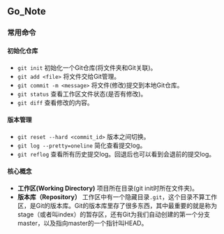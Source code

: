 ## Go_Note
### 常用命令
  #### 初始化仓库
  * `git init` 初始化一个Git仓库(将文件夹和Git关联)。  
  * `git add <file>` 将文件交给Git管理。  
  * `git commit -m <message>` 将文件(修改)提交到本地Git仓库。  
  * `git status` 查看工作区文件状态(是否有修改)。
  * `git diff` 查看修改的内容。
  #### 版本管理
  * `git reset --hard <commit_id>` 版本之间切换。
  * `git log --pretty=oneline` 简化查看提交log。
  * `git reflog` 查看所有历史提交log。回退后也可以看到会退前的提交log。
  #### 核心概念
  * **工作区(Working Directory)** 项目所在目录(git init时所在文件夹)。
  * **版本库（Repository）** 工作区中有一个隐藏目录`.git`，这个目录不算工作区，是Git的版本库。Git的版本库里存了很多东西，其中最重要的就是称为stage（或者叫index）的暂存区，还有Git为我们自动创建的第一个分支master，以及指向master的一个指针叫HEAD。  
  
